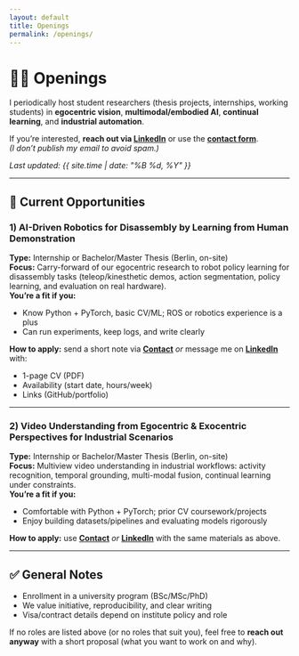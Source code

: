 ```yaml
---
layout: default
title: Openings
permalink: /openings/
---
```


# 🧑‍💻 Openings

I periodically host student researchers (thesis projects, internships, working students) in **egocentric vision**, **multimodal/embodied AI**, **continual learning**, and **industrial automation**.

If you’re interested, **reach out via [LinkedIn](https://www.linkedin.com/in/vivek9chavan/)** or use the **[contact form](/contact/)**.  
_(I don’t publish my email to avoid spam.)_

_Last updated: {{ site.time | date: "%B %d, %Y" }}_

---

## 📌 Current Opportunities

### 1) AI-Driven Robotics for Disassembly by Learning from Human Demonstration
**Type:** Internship or Bachelor/Master Thesis (Berlin, on-site)  
**Focus:** Carry-forward of our egocentric research to robot policy learning for disassembly tasks (teleop/kinesthetic demos, action segmentation, policy learning, and evaluation on real hardware).  
**You’re a fit if you:**  
- Know Python + PyTorch, basic CV/ML; ROS or robotics experience is a plus  
- Can run experiments, keep logs, and write clearly  

**How to apply:** send a short note via **[Contact](/contact/)** _or_ message me on **[LinkedIn](https://www.linkedin.com/in/vivek9chavan/)** with:  
- 1-page CV (PDF)  
- Availability (start date, hours/week)  
- Links (GitHub/portfolio)

---

### 2) Video Understanding from Egocentric & Exocentric Perspectives for Industrial Scenarios
**Type:** Internship or Bachelor/Master Thesis (Berlin, on-site)  
**Focus:** Multiview video understanding in industrial workflows: activity recognition, temporal grounding, multi-modal fusion, continual learning under constraints.  
**You’re a fit if you:**  
- Comfortable with Python + PyTorch; prior CV coursework/projects  
- Enjoy building datasets/pipelines and evaluating models rigorously

**How to apply:** use **[Contact](/contact/)** _or_ **[LinkedIn](https://www.linkedin.com/in/vivek9chavan/)** with the same materials as above.

---

## ✅ General Notes
- Enrollment in a university program (BSc/MSc/PhD)  
- We value initiative, reproducibility, and clear writing  
- Visa/contract details depend on institute policy and role

If no roles are listed above (or no roles that suit you), feel free to **reach out anyway** with a short proposal (what you want to work on and why).
